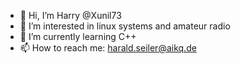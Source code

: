 - 👋 Hi, I’m Harry @Xunil73
- 👀 I’m interested in linux systems and amateur radio
- 🌱 I’m currently learning C++
- 📫 How to reach me: harald.seiler@aikq.de

<!---
Xunil73/Xunil73 is a ✨ special ✨ repository because its `README.md` (this file) appears on your GitHub profile.
You can click the Preview link to take a look at your changes.
--->
